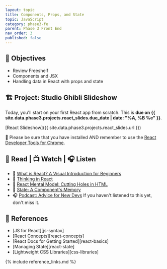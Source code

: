 ```yaml
---
layout: topic
title: Components, Props, and State
topic: JavaScript
category: phase3-fe
parent: Phase 3 Front End
nav_order: 3
published: false
---
```


## 🎯 Objectives

- Review Freeshelf
- Components and JSX
- Handling data in React with props and state

## 🏗️ Project: Studio Ghibli Slideshow

Today, you'll start on your first React app from scratch. This is **due on {{ site.data.phase3.projects.react_slides.due_date | date: "%A, %B %e" }}**.

[React Slideshow]({{ site.data.phase3.projects.react_slides.url }})

🧰 Please be sure that you have installed AND remember to use the [React Developer Tools for Chrome](https://chrome.google.com/webstore/detail/react-developer-tools/fmkadmapgofadopljbjfkapdkoienihi?hl=en).

## 📖 Read | 📺 Watch | 🎧 Listen

- 📖 [What is React? A Visual Introduction for Beginners](https://learnreact.design/posts/what-is-react)
- 📖 [Thinking in React](https://react.dev/learn/thinking-in-react)
- 📖 [React Mental Model: Cutting Holes in HTML](https://learnreact.design/posts/react-mental-model-cut-holes-in-html-template)
- 📖 [State: A Component's Memory](https://react.dev/learn/state-a-components-memory)
- 🎧 [Podcast: Advice for New Devs](https://syntax.fm/show/382/advice-for-new-devs) If you haven't listened to this yet, don't miss it.

## 🔖 References

- [JS for React][js-syntax]
- [React Concepts][react-concepts]
- [React Docs for Getting Started][react-basics]
- [Managing State][react-state]
- [Lightweight CSS Libraries][css-libraries]

{% include reference_links.md %}
